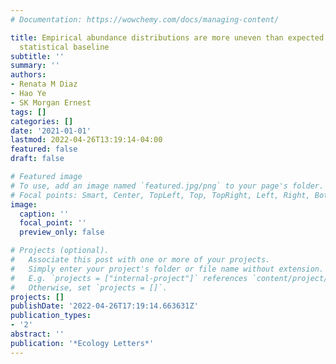 ```yaml
---
# Documentation: https://wowchemy.com/docs/managing-content/

title: Empirical abundance distributions are more uneven than expected given their
  statistical baseline
subtitle: ''
summary: ''
authors:
- Renata M Diaz
- Hao Ye
- SK Morgan Ernest
tags: []
categories: []
date: '2021-01-01'
lastmod: 2022-04-26T13:19:14-04:00
featured: false
draft: false

# Featured image
# To use, add an image named `featured.jpg/png` to your page's folder.
# Focal points: Smart, Center, TopLeft, Top, TopRight, Left, Right, BottomLeft, Bottom, BottomRight.
image:
  caption: ''
  focal_point: ''
  preview_only: false

# Projects (optional).
#   Associate this post with one or more of your projects.
#   Simply enter your project's folder or file name without extension.
#   E.g. `projects = ["internal-project"]` references `content/project/deep-learning/index.md`.
#   Otherwise, set `projects = []`.
projects: []
publishDate: '2022-04-26T17:19:14.663631Z'
publication_types:
- '2'
abstract: ''
publication: '*Ecology Letters*'
---
```

